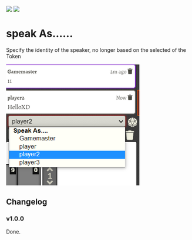 ![](https://img.shields.io/badge/Foundry-v0.8.9-informational)
<a href="https://patreon.com/HKTRPG"><img src="https://img.shields.io/endpoint.svg?url=https://shieldsio-patreon.vercel.app/api/?username=HKTRPG&type=patrons" /></a>

# speak As……

Specify the identity of the speaker, no longer based on the selected of the Token

![](./readme.png)

## Changelog

### v1.0.0

Done. 
